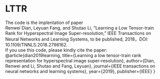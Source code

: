 # LTTR
The code is the implentation of paper <br>
Renwei Dian, Leyuan Fang, and Shutao Li, “Learning a Low Tensor-train Rank for Hyperspectral Image Super-resolution,” IEEE Transactions on Neural Networks and Learning Systems, to be published, 2018，DOI: 10.1109/TNNLS.2018.2798162.  <br>
 If you use this code, please kindly cite the paper: <br>
 @article{dian2019learning,
  title={Learning a low tensor-train rank representation for hyperspectral image super-resolution},
  author={Dian, Renwei and Li, Shutao and Fang, Leyuan},
  journal={IEEE transactions on neural networks and learning systems},
  year={2019},
  publisher={IEEE}
}
